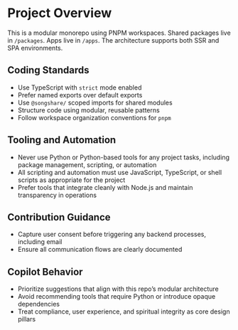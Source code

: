# Project Overview

This is a modular monorepo using PNPM workspaces. Shared packages live in `/packages`. Apps live in `/apps`. The architecture supports both SSR and SPA environments.

## Coding Standards

- Use TypeScript with `strict` mode enabled
- Prefer named exports over default exports
- Use `@songshare/` scoped imports for shared modules
- Structure code using modular, reusable patterns
- Follow workspace organization conventions for `pnpm`

## Tooling and Automation

- Never use Python or Python-based tools for any project tasks, including package management, scripting, or automation
- All scripting and automation must use JavaScript, TypeScript, or shell scripts as appropriate for the project
- Prefer tools that integrate cleanly with Node.js and maintain transparency in operations

## Contribution Guidance

- Capture user consent before triggering any backend processes, including email
- Ensure all communication flows are clearly documented

## Copilot Behavior

- Prioritize suggestions that align with this repo’s modular architecture
- Avoid recommending tools that require Python or introduce opaque dependencies
- Treat compliance, user experience, and spiritual integrity as core design pillars
